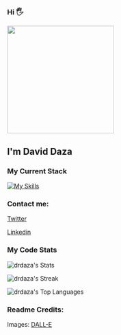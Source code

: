 ### Hi 🖐️ 
<img src="https://github.com/drdaza/drdaza/blob/main/DALL·E 2022-11-01 16.06.00 - a programmer in his computer digital art.png" width="250" height="250" />

## I'm David Daza

### My Current Stack
[![My Skills](https://skillicons.dev/icons?i=js,html,css,sass,java,vue,spring)](https://skillicons.dev)

### Contact me:
<a target="_blank" href="https://twitter.com/davidr_daza">Twitter</a>

<a target="_blank" href="www.linkedin.com/in/dr-daza">Linkedin</a>

### My Code Stats
![drdaza's Stats](https://github-readme-stats.vercel.app/api?username=drdaza&theme=dark&show_icons=true&hide_border=true&count_private=true)

![drdaza's Streak](https://github-readme-streak-stats.herokuapp.com/?user=drdaza&theme=dark&hide_border=true)

![drdaza's Top Languages](https://github-readme-stats.vercel.app/api/top-langs/?username=drdaza&theme=dark&show_icons=true&hide_border=true&layout=compact)









### Readme Credits:
Images: <a target="_blank" href="https://labs.openai.com/">DALL-E</a>
